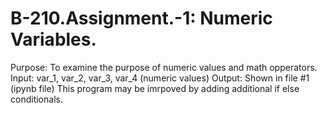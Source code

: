 # B-210.Assignment.-1: Numeric Variables.
Purpose: To examine the purpose of numeric values and math opperators. 
Input: var_1, var_2, var_3, var_4 (numeric values) 
Output: Shown in file #1 (ipynb file)
This program may be imrpoved by adding additional if else conditionals. 
